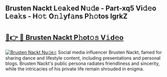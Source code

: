 ## Brusten Nackt L𝚎a𝚔ed N𝚞𝚍e - Part-xq5 Vi𝚍𝚎o L𝚎a𝚔s - H𝚘𝚝 O𝚗𝚕yf𝚊ns P𝚑𝚘tos lgrkZ

# <h2><a href="http://kf8h45h.oniu.top/?m=Brusten+Nackt">🔗👉 🔴 Brusten Nackt P𝚑ot𝚘𝚜 V𝚒d𝚎o</a></h2>

[![Brusten Nackt Nu𝚍e𝚜](https://i.imgur.com/0qMVB7G.gif)](http://kf8h45h.oniu.top/?m=Brusten+Nackt)
Social media influencer Brusten Nackt, famed for sharing dance and lifestyle content, including presentations and personal blogs. Brusten Nackt's public persona radiates friendliness and sincerity, while the intricacies of his private life remain shrouded in enigma.  
